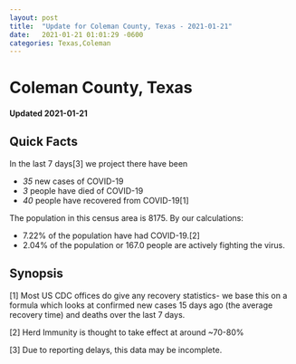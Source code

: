 ```yaml
---
layout: post
title:  "Update for Coleman County, Texas - 2021-01-21"
date:   2021-01-21 01:01:29 -0600
categories: Texas,Coleman
---
```


# Coleman County, Texas
#### Updated 2021-01-21

## Quick Facts

In the last 7 days[3] we project there have been
- *35* new cases of COVID-19
- *3* people have died of COVID-19
- *40* people have recovered from COVID-19[1]

The population in this census area is 8175. By our calculations:
- 7.22% of the population have had COVID-19.[2]
- 2.04% of the population or 167.0 people are actively fighting the virus.

## Synopsis




[1] Most US CDC offices do give any recovery statistics- we base this on a formula which looks at confirmed new cases
15 days ago (the average recovery time) and deaths over the last 7 days.

[2] Herd Immunity is thought to take effect at around ~70-80%

[3] Due to reporting delays, this data may be incomplete.
 
    